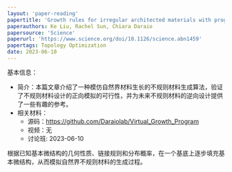 ```yaml
---
layout: 'paper-reading'
papertitle: 'Growth rules for irregular architected materials with programmable properties'
paperauthors: Ke Liu, Rachel Sun, Chiara Daraio
papersource: 'Science'
paperurl: 'https://www.science.org/doi/10.1126/science.abn1459'
papertags: Topology Optimization
date: 2023-06-10
---
```


基本信息：
- 简介：本篇文章介绍了一种模仿自然界材料生长的不规则材料生成算法，验证了不规则材料设计的正向模拟的可行性，并为未来不规则材料的逆向设计提供了一些有趣的参考。
- 相关材料：
  - 源码：https://github.com/Daraiolab/Virtual_Growth_Program
  - 视频：无
  - 讨论班: 2023-06-10

根据已知基本微结构的几何性质、链接规则和分布概率，在一个基底上逐步填充基本微结构，从而模拟自然界不规则材料的生成过程。